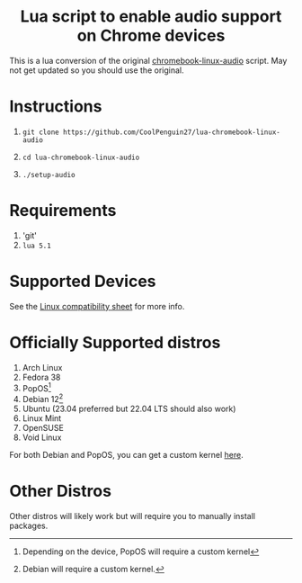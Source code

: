 <h1 align="center">Lua script to enable audio support on Chrome devices</h1>

This is a lua conversion of the original [chromebook-linux-audio](https://github.com/WeirdTreeThing/chromebook-linux-audio) script.
May not get updated so you should use the original.
# Instructions
1.     git clone https://github.com/CoolPenguin27/lua-chromebook-linux-audio
2.     cd lua-chromebook-linux-audio
3.     ./setup-audio

# Requirements
1. 'git'
2. `lua 5.1`

# Supported Devices
See the [Linux compatibility sheet](https://docs.google.com/spreadsheets/d/1udREts28cIrCL5tnPj3WpnOPOhWk76g3--tfWbtxi6Q/edit#gid=0) for more info.

# Officially Supported distros
1. Arch Linux
2. Fedora 38
3. PopOS[^1]
4. Debian 12[^2]
5. Ubuntu (23.04 preferred but 22.04 LTS should also work)
6. Linux Mint 
7. OpenSUSE
8. Void Linux

[^1]: Depending on the device, PopOS will require a custom kernel

[^2]: Debian will require a custom kernel.

For both Debian and PopOS, you can get a custom kernel [here](https://tree123.org/chrultrabook/debian-kernel/linux-image-6.5.4-chrultrabook_6.5.4-1_amd64.deb).

# Other Distros
Other distros will likely work but will require you to manually install packages.
